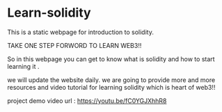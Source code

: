 # Learn-solidity
This is a static webpage for introduction to solidity.

TAKE ONE STEP FORWORD TO LEARN WEB3!!


So in this webpage you can get to know what is solidity and how to start learning it .


we will update the website daily.
we are going to provide more and more resources and video tutorial for learning solidity which is heart of web3!!

project demo video url : https://youtu.be/fC0YGJXhhR8
